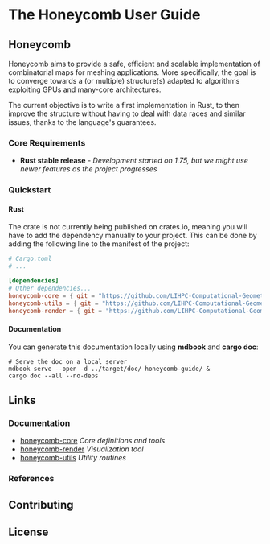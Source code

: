 # The Honeycomb User Guide

## Honeycomb

Honeycomb aims to provide a safe, efficient and scalable implementation of
combinatorial maps for meshing applications. More specifically, the goal is
to converge towards a (or multiple) structure(s) adapted to algorithms
exploiting GPUs and many-core architectures.

The current objective is to write a first implementation in Rust, to then
improve the structure without having to deal with data races and similar
issues, thanks to the language's guarantees.

### Core Requirements

- **Rust stable release** - *Development started on 1.75, but we might use
  newer features as the project progresses*

### Quickstart

#### Rust

The crate is not currently being published on crates.io, meaning you will have
to add the dependency manually to your project. This can be done by adding the
following line to the manifest of the project:

```toml
# Cargo.toml
# ...

[dependencies]
# Other dependencies...
honeycomb-core = { git = "https://github.com/LIHPC-Computational-Geometry/honeycomb.git" }
honeycomb-utils = { git = "https://github.com/LIHPC-Computational-Geometry/honeycomb.git" }
honeycomb-render = { git = "https://github.com/LIHPC-Computational-Geometry/honeycomb.git" }
```

#### Documentation

You can generate this documentation locally using **mdbook** and **cargo doc**:

```shell
# Serve the doc on a local server
mdbook serve --open -d ../target/doc/ honeycomb-guide/ &
cargo doc --all --no-deps
```

## Links

### Documentation

- [honeycomb-core](honeycomb_core/) *Core definitions and tools*
- [honeycomb-render](honeycomb_render/) *Visualization tool*
- [honeycomb-utils](honeycomb_utils/) *Utility routines*

### References

## Contributing

## License